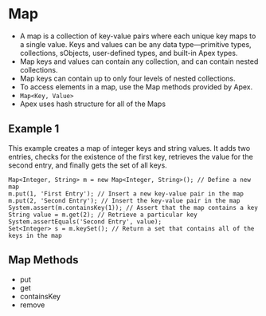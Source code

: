 # Map
* A map is a collection of key-value pairs where each unique key maps to a single value. Keys and values can be any data type—primitive types, collections, sObjects, user-defined types, and built-in Apex types.
* Map keys and values can contain any collection, and can contain nested collections.
* Map keys can contain up to only four levels of nested collections.
* To access elements in a map, use the Map methods provided by Apex.
* `Map<Key, Value>`
* Apex uses hash structure for all of the Maps

## Example 1
This example creates a map of integer keys and string values. It adds two entries, checks for the existence of the first key, retrieves the value for the second entry, and finally gets the set of all keys.
```Apex
Map<Integer, String> m = new Map<Integer, String>(); // Define a new map
m.put(1, 'First Entry'); // Insert a new key-value pair in the map
m.put(2, 'Second Entry'); // Insert the key-value pair in the map
System.assert(m.containsKey(1)); // Assert that the map contains a key
String value = m.get(2); // Retrieve a particular key
System.assertEquals('Second Entry', value);
Set<Integer> s = m.keySet(); // Return a set that contains all of the keys in the map
```
## Map Methods
* put
* get
* containsKey
* remove
